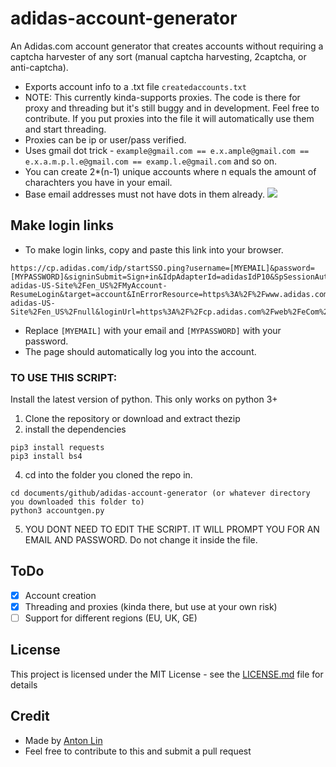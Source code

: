 # adidas-account-generator

An Adidas.com account generator that creates accounts without requiring a captcha harvester of any sort (manual captcha harvesting, 2captcha, or anti-captcha).
* Exports account info to a .txt file ```createdaccounts.txt```
* NOTE: This currently kinda-supports proxies. The code is there for proxy and threading but it's still buggy and in development. Feel free to contribute. If you put proxies into the file it will automatically use them and start threading.
* Proxies can be ip or user/pass verified.
* Uses gmail dot trick - ```example@gmail.com == e.x.ample@gmail.com == e.x.a.m.p.l.e@gmail.com == examp.l.e@gmail.com``` and so on.
* You can create 2*(n-1) unique accounts where n equals the amount of charachters you have in your email.
* Base email addresses must not have dots in them already.
![](https://github.com/antonjlin/adidas-account-generator/blob/master/Screen%20Shot%202018-01-02%20at%2011.51.38%20PM.png)
## Make login links
* To make login links, copy and paste this link into your browser.
```
https://cp.adidas.com/idp/startSSO.ping?username=[MYEMAIL]&password=[MYPASSWORD]&signinSubmit=Sign+in&IdpAdapterId=adidasIdP10&SpSessionAuthnAdapterId=https%3A%2F%2Fcp.adidas.com%2Fweb%2F&PartnerSpId=sp%3Ademandware&validator_id=adieComDWgb&TargetResource=https%3A%2F%2Fwww.adidas.com%2Fon%2Fdemandware.store%2FSites-adidas-US-Site%2Fen_US%2FMyAccount-ResumeLogin&target=account&InErrorResource=https%3A%2F%2Fwww.adidas.com%2Fon%2Fdemandware.store%2FSites-adidas-US-Site%2Fen_US%2Fnull&loginUrl=https%3A%2F%2Fcp.adidas.com%2Fweb%2FeCom%2Fen_US%2Floadsignin&cd=eCom%7Cen_US%7Ccp.adidas.com%7Cnull&remembermeParam=&app=eCom&locale=US&domain=cp.adidas.com&pfRedirectBaseURL_test=https%3A%2F%2Fcp.adidas.com&pfStartSSOURL_test=https%3A%2F%2Fcp.adidas.com%2Fidp%2FstartSSO.ping%3F&resumeURL_test=&FromFinishRegistraion=&CSRFToken=null
  ```
* Replace ```[MYEMAIL]``` with your email and ```[MYPASSWORD]``` with your password.
* The page should automatically log you into the account.

### TO USE THIS SCRIPT:
Install the latest version of python. This only works on python 3+
1. Clone the repository or download and extract thezip
2. install the dependencies
```
pip3 install requests
pip3 install bs4
```
4. cd into the folder you cloned the repo in. 
```
cd documents/github/adidas-account-generator (or whatever directory you downloaded this folder to)
python3 accountgen.py
```
5. YOU DONT NEED TO EDIT THE SCRIPT. IT WILL PROMPT YOU FOR AN EMAIL AND PASSWORD. Do not change it inside the file.
## ToDo
- [X] Account creation
- [X] Threading and proxies (kinda there, but use at your own risk)
- [ ] Support for different regions (EU, UK, GE)

## License

This project is licensed under the MIT License - see the [LICENSE.md](LICENSE.md) file for details

## Credit
* Made by [Anton Lin](https://github.com/user/antonjlin)
* Feel free to contribute to this and submit a pull request
